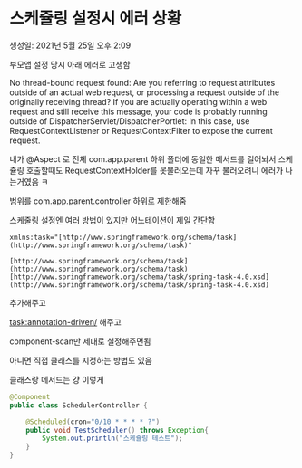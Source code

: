 # 스케쥴링 설정시 에러 상황

생성일: 2021년 5월 25일 오후 2:09

부모앱 설정 당시 아래 에러로 고생함

No thread-bound request found: Are you referring to request attributes outside of an actual web request, or processing a request outside of the originally receiving thread? If you are actually operating within a web request and still receive this message, your code is probably running outside of DispatcherServlet/DispatcherPortlet: In this case, use RequestContextListener or RequestContextFilter to expose the current request.

내가 @Aspect 로 전체 com.app.parent 하위 폴더에 동일한 메서드를 걸어놔서 스케쥴링 호출할때도 RequestContextHolder를 못불러오는데 자꾸 불러오려니 에러가 나는거였음 ㅋ

범위를 com.app.parent.controller 하위로 제한해줌

스케줄링 설정엔 여러 방법이 있지만 어노테이션이 제일 간단함 

```
xmlns:task="[http://www.springframework.org/schema/task](http://www.springframework.org/schema/task)"

[http://www.springframework.org/schema/task](http://www.springframework.org/schema/task) [http://www.springframework.org/schema/task/spring-task-4.0.xsd](http://www.springframework.org/schema/task/spring-task-4.0.xsd)
```

추가해주고

<task:annotation-driven/> 해주고 

component-scan만 제대로 설정해주면됨 

아니면 직접 클래스를 지정하는 방법도 있음 

클래스랑 메서드는 걍 이렇게

```java
@Component
public class SchedulerController {

    @Scheduled(cron="0/10 * * * * ?")
    public void TestScheduler() throws Exception{
        System.out.println("스케쥴링 테스트");
    }
}
```